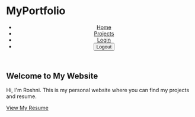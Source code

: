 # MyPortfolio
<!DOCTYPE html>
<html lang="en">
<head>
    <meta charset="UTF-8">
    <meta name="viewport" content="width=device-width, initial-scale=1.0">
    <title>My Website</title>
    <link rel="stylesheet" href="styles.css">
</head>
<body>
    <header>
        <nav>
            <ul>
                <li><a href="index.html">Home</a></li>
                <li><a href="projects.html">Projects</a></li>
                <li><a href="login.html">Login</a></li>
                <li><button onclick="logout()">Logout</button></li>
            </ul>
        </nav>
    </header>
    <section class="intro">
        <h1>Welcome to My Website</h1>
        <p>Hi, I'm Roshni. This is my personal website where you can find my projects and resume.</p>
        <a href="resume.pdf" target="_blank" class="resume-btn">View My Resume</a>
    </section>
    
<script>
        function logout() {
            window.location.href = "exit.html";
        }
</script>
</body>
</html>

